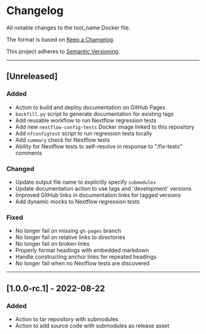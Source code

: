 # Changelog
All notable changes to the tool_name Docker file.

The format is based on [Keep a Changelog](https://keepachangelog.com/en/1.0.0/).

This project adheres to [Semantic Versioning](https://semver.org/spec/v2.0.0.html).

---

## [Unreleased]
### Added
- Action to build and deploy documentation on GitHub Pages
- `backfill.py` script to generate documentation for existing tags
- Add reusable workflow to run Nextflow regression tests
- Add new `nextflow-config-tests` Docker image linked to this repository
- Add `nfconfigtest` script to run regression tests locally
- Add `summary` check for Nextflow tests
- Ability for Nextflow tests to self-resolve in response to "/fix-tests" comments

### Changed
- Update output file name to explicitly specify `submodules`
- Update documentation action to use tags and 'development' versions
- Improved GitHub links in documentation links for tagged versions
- Add dynamic mocks to Nextflow regression tests

### Fixed
- No longer fail on missing `gh-pages` branch
- No longer fail on relative links to directories
- No longer fail on broken links
- Properly format headings with embedded markdown
- Handle constructing anchor links for repeated headings
- No longer fail when no Nextflow tests are discovered

---

## [1.0.0-rc.1] - 2022-08-22
### Added
- Action to tar repository with submodules
- Action to add source code with submodules as release asset
